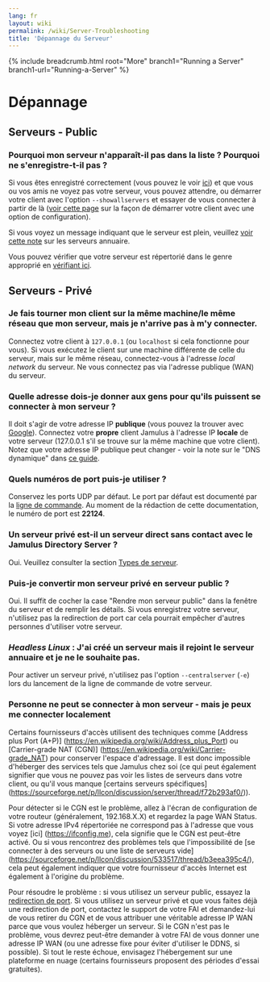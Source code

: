 ```yaml
---
lang: fr
layout: wiki
permalink: /wiki/Server-Troubleshooting
title: 'Dépannage du Serveur'
---
```


{% include breadcrumb.html root="More" branch1="Running a Server" branch1-url="Running-a-Server" %}

# Dépannage

## Serveurs - Public

### Pourquoi mon serveur n'apparaît-il pas dans la liste ? Pourquoi ne s'enregistre-t-il pas ?

Si vous êtes enregistré correctement (vous pouvez le voir [ici](https://explorer.jamulus.io/)) et que vous ou vos amis ne voyez pas votre serveur, vous pouvez attendre, ou démarrer votre client avec l'option `--showallservers` et essayer de vous connecter à partir de là ([voir cette page](Command-Line-Options) sur la façon de démarrer votre client avec une option de configuration).

Si vous voyez un message indiquant que le serveur est plein, veuillez [voir cette note](Directory-Servers) sur les serveurs annuaire.

Vous pouvez vérifier que votre serveur est répertorié dans le genre approprié en [vérifiant ici](https://explorer.jamulus.io/).

## Serveurs - Privé

### Je fais tourner mon client sur la même machine/le même réseau que mon serveur, mais je n'arrive pas à m'y connecter.

Connectez votre client à `127.0.0.1` (ou `localhost` si cela fonctionne pour vous). Si vous exécutez le client sur une machine différente de celle du serveur, mais sur le même réseau, connectez-vous à l'adresse _local network_ du serveur. Ne vous connectez pas via l'adresse publique (WAN) du serveur.

### Quelle adresse dois-je donner aux gens pour qu'ils puissent se connecter à mon serveur ?

Il doit s'agir de votre adresse IP **publique** (vous pouvez la trouver avec [Google](https://www.google.com/search?q=whatsmyip)). Connectez votre **propre** client Jamulus à l'adresse IP **locale** de votre serveur (127.0.0.1 s'il se trouve sur la même machine que votre client). Notez que votre adresse IP publique peut changer - voir la note sur le "DNS dynamique" dans [ce guide](Running-a-Private-Server).

### Quels numéros de port puis-je utiliser ?

Conservez les ports UDP par défaut. Le port par défaut est documenté par la [ligne de commande](Command-Line-Options). Au moment de la rédaction de cette documentation, le numéro de port est **22124**.

### Un serveur privé est-il un serveur direct sans contact avec le Jamulus Directory Server ?

Oui. Veuillez consulter la section [Types de serveur](Choosing-a-Server-Type).

### Puis-je convertir mon serveur privé en serveur public ?

Oui. Il suffit de cocher la case "Rendre mon serveur public" dans la fenêtre du serveur et de remplir les détails. Si vous enregistrez votre serveur, n'utilisez pas la redirection de port car cela pourrait empêcher d'autres personnes d'utiliser votre serveur.

### **_Headless Linux_** : J'ai créé un serveur mais il rejoint le serveur annuaire et je ne le souhaite pas.

Pour activer un serveur privé, n'utilisez pas l'option `--centralserver` (`-e`) lors du lancement de la ligne de commande de votre serveur.

### Personne ne peut se connecter à mon serveur - mais je peux me connecter localement

Certains fournisseurs d'accès utilisent des techniques comme [Address plus Port (A+P)] (https://en.wikipedia.org/wiki/Address_plus_Port) ou [Carrier-grade NAT (CGN)] (https://en.wikipedia.org/wiki/Carrier-grade_NAT) pour conserver l'espace d'adressage. Il est donc impossible d'héberger des services tels que Jamulus chez soi (ce qui peut également signifier que vous ne pouvez pas voir les listes de serveurs dans votre client, ou qu'il vous manque [certains serveurs spécifiques] (https://sourceforge.net/p/llcon/discussion/server/thread/f72b293af0/)).

Pour détecter si le CGN est le problème, allez à l'écran de configuration de votre routeur (généralement, 192.168.X.X) et regardez la page WAN Status. Si votre adresse IPv4 répertoriée ne correspond pas à l'adresse que vous voyez [ici] (https://ifconfig.me), cela signifie que le CGN est peut-être activé. Ou si vous rencontrez des problèmes tels que l'impossibilité de [se connecter à des serveurs ou une liste de serveurs vide] (https://sourceforge.net/p/llcon/discussion/533517/thread/b3eea395c4/), cela peut également indiquer que votre fournisseur d'accès Internet est également à l'origine du problème.

Pour résoudre le problème : si vous utilisez un serveur public, essayez la [redirection de port](Running-a-Private-Server#port-forwarding). Si vous utilisez un serveur privé et que vous faites déjà une redirection de port, contactez le support de votre FAI et demandez-lui de vous retirer du CGN et de vous attribuer une véritable adresse IP WAN parce que vous voulez héberger un serveur. Si le CGN n'est pas le problème, vous devrez peut-être demander à votre FAI de vous donner une adresse IP WAN (ou une adresse fixe pour éviter d'utiliser le DDNS, si possible). Si tout le reste échoue, envisagez l'hébergement sur une plateforme en nuage (certains fournisseurs proposent des périodes d'essai gratuites).
